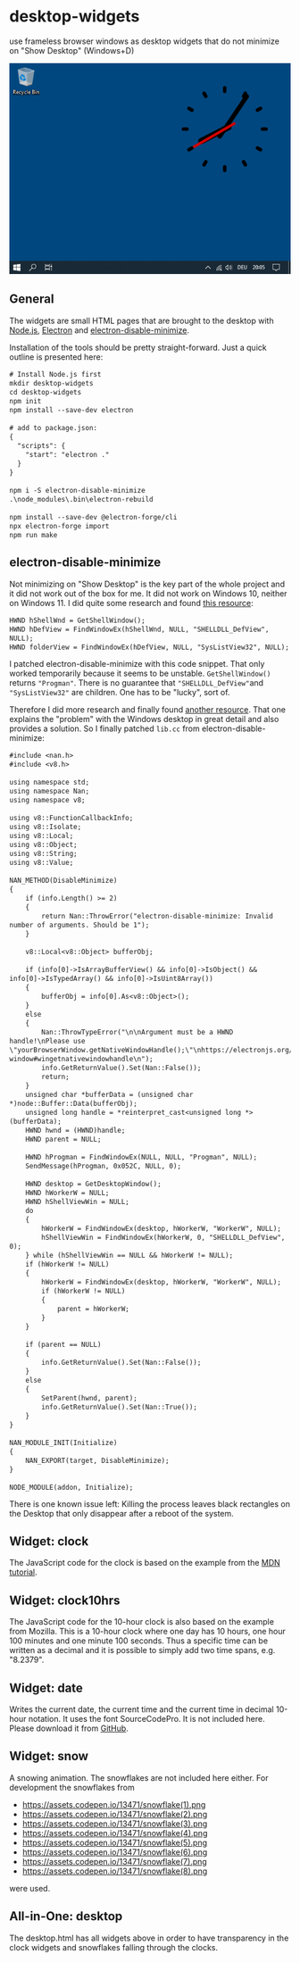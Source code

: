 # desktop-widgets

use frameless browser windows as desktop widgets that do not minimize on "Show Desktop" (Windows+D)

![Example](desktop-widgets.png "Example")

## General

The widgets are small HTML pages that are brought to the desktop with
[Node.js](https://nodejs.org/),
[Electron](https://www.electronjs.org/) and
[electron-disable-minimize](https://github.com/tbvjaos510/electron-disable-minimize).

Installation of the tools should be pretty straight-forward. Just a quick outline is presented here:

	# Install Node.js first
	mkdir desktop-widgets
	cd desktop-widgets
	npm init
	npm install --save-dev electron
	
	# add to package.json:
	{
	  "scripts": {
	    "start": "electron ."
	  }
	}
	
	npm i -S electron-disable-minimize
	.\node_modules\.bin\electron-rebuild
	
	npm install --save-dev @electron-forge/cli
	npx electron-forge import
	npm run make

## electron-disable-minimize

Not minimizing on "Show Desktop" is the key part of the whole project and it did not work out of the box for me.
It did not work on Windows 10, neither on Windows 11. I did quite some research and found
[this resource](https://stackoverflow.com/questions/1669111/how-do-i-get-the-window-handle-of-the-desktop#5691808):

	HWND hShellWnd = GetShellWindow();
	HWND hDefView = FindWindowEx(hShellWnd, NULL, "SHELLDLL_DefView", NULL);
	HWND folderView = FindWindowEx(hDefView, NULL, "SysListView32", NULL);

I patched electron-disable-minimize with this code snippet. That only worked temporarily because it seems to be
unstable. `GetShellWindow()` returns `"Progman"`. There is no guarantee that `"SHELLDLL_DefView"`and
`"SysListView32"` are children. One has to be "lucky", sort of.

Therefore I did more research and finally found
[another resource](https://www.codeproject.com/articles/856020/draw-behind-desktop-icons-in-windows-plus).
That one explains the "problem" with the Windows desktop in great detail and also provides a solution.
So I finally patched `lib.cc` from electron-disable-minimize:

	#include <nan.h>
	#include <v8.h>
	
	using namespace std;
	using namespace Nan;
	using namespace v8;
	
	using v8::FunctionCallbackInfo;
	using v8::Isolate;
	using v8::Local;
	using v8::Object;
	using v8::String;
	using v8::Value;
	
	NAN_METHOD(DisableMinimize)
	{
	    if (info.Length() >= 2)
	    {
	        return Nan::ThrowError("electron-disable-minimize: Invalid number of arguments. Should be 1");
	    }
	
	    v8::Local<v8::Object> bufferObj;
	
	    if (info[0]->IsArrayBufferView() && info[0]->IsObject() && info[0]->IsTypedArray() && info[0]->IsUint8Array())
	    {
	        bufferObj = info[0].As<v8::Object>();
	    }
	    else
	    {
	        Nan::ThrowTypeError("\n\nArgument must be a HWND handle!\nPlease use \"yourBrowserWindow.getNativeWindowHandle();\"\nhttps://electronjs.org/docs/api/browser-window#wingetnativewindowhandle\n");
	        info.GetReturnValue().Set(Nan::False());
	        return;
	    }
	    unsigned char *bufferData = (unsigned char *)node::Buffer::Data(bufferObj);
	    unsigned long handle = *reinterpret_cast<unsigned long *>(bufferData);
	    HWND hwnd = (HWND)handle;
	    HWND parent = NULL;
	
	    HWND hProgman = FindWindowEx(NULL, NULL, "Progman", NULL);
	    SendMessage(hProgman, 0x052C, NULL, 0);
	
	    HWND desktop = GetDesktopWindow();
	    HWND hWorkerW = NULL;
	    HWND hShellViewWin = NULL;
	    do
	    {
	        hWorkerW = FindWindowEx(desktop, hWorkerW, "WorkerW", NULL);
	        hShellViewWin = FindWindowEx(hWorkerW, 0, "SHELLDLL_DefView", 0);
	    } while (hShellViewWin == NULL && hWorkerW != NULL);
	    if (hWorkerW != NULL)
	    {
	        hWorkerW = FindWindowEx(desktop, hWorkerW, "WorkerW", NULL);
	        if (hWorkerW != NULL)
	        {
	            parent = hWorkerW;
	        }
	    }
	
	    if (parent == NULL)
	    {
	        info.GetReturnValue().Set(Nan::False());
	    }
	    else
	    {
	        SetParent(hwnd, parent);
	        info.GetReturnValue().Set(Nan::True());
	    }
	}
	
	NAN_MODULE_INIT(Initialize)
	{
	    NAN_EXPORT(target, DisableMinimize);
	}
	
	NODE_MODULE(addon, Initialize);

There is one known issue left: Killing the process leaves black rectangles on the Desktop that only disappear
after a reboot of the system.

## Widget: clock

The JavaScript code for the clock is based on the example from the
[MDN tutorial](https://developer.mozilla.org/en-US/docs/Web/API/Canvas_API/Tutorial/Basic_animations).

## Widget: clock10hrs

The JavaScript code for the 10-hour clock is also based on the example from Mozilla.
This is a 10-hour clock where one day has 10 hours, one hour 100 minutes and one minute 100 seconds. Thus a specific
time can be written as a decimal and it is possible to simply add two time spans, e.g. "8.2379".

## Widget: date

Writes the current date, the current time and the current time in decimal 10-hour notation. It uses the font
SourceCodePro. It is not included here. Please download it from
[GitHub](https://github.com/adobe-fonts/source-code-pro).

## Widget: snow

A snowing animation. The snowflakes are not included here either. For development the snowflakes from

* https://assets.codepen.io/13471/snowflake(1).png
* https://assets.codepen.io/13471/snowflake(2).png
* https://assets.codepen.io/13471/snowflake(3).png
* https://assets.codepen.io/13471/snowflake(4).png
* https://assets.codepen.io/13471/snowflake(5).png
* https://assets.codepen.io/13471/snowflake(6).png
* https://assets.codepen.io/13471/snowflake(7).png
* https://assets.codepen.io/13471/snowflake(8).png

were used.

## All-in-One: desktop

The desktop.html has all widgets above in order to have transparency in the clock widgets and snowflakes falling
through the clocks.
